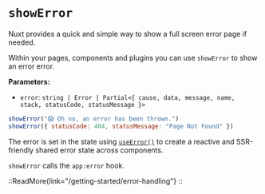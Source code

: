 # `showError`

Nuxt provides a quick and simple way to show a full screen error page if needed.

Within your pages, components and plugins you can use `showError` to show an error error.

**Parameters:**

- `error`: `string | Error | Partial<{ cause, data, message, name, stack, statusCode, statusMessage }>`

```js
showError("😱 Oh no, an error has been thrown.")
showError({ statusCode: 404, statusMessage: "Page Not Found" })
```

The error is set in the state using [`useError()`](/api/composables/use-error) to create a reactive and SSR-friendly shared error state across components.

`showError` calls the `app:error` hook.

::ReadMore{link="/getting-started/error-handling"}
::
